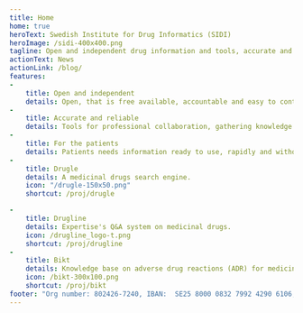 ```yaml
---
title: Home
home: true
heroText: Swedish Institute for Drug Informatics (SIDI)
heroImage: /sidi-400x400.png
tagline: Open and independent drug information and tools, accurate and reliable, for the benefit of the patients.
actionText: News
actionLink: /blog/
features:
-
    title: Open and independent
    details: Open, that is free available, accountable and easy to contrast. Independent, not having commercial or other biases.
-
    title: Accurate and reliable
    details: Tools for professional collaboration, gathering knowledge as well as assessment and correction of Medical information must be provided. It is then that accuracy and reliability can be achieved.
-
    title: For the patients
    details: Patients needs information ready to use, rapidly and without any other obstacles.
-
    title: Drugle
    details: A medicinal drugs search engine.
    icon: "/drugle-150x50.png"
    shortcut: /proj/drugle

-
    title: Drugline
    details: Expertise's Q&A system on medicinal drugs.
    icon: /drugline_logo-t.png
    shortcut: /proj/drugline
-
    title: Bikt
    details: Knowledge base on adverse drug reactions (ADR) for medicines available in Sweden.
    icon: /bikt-300x100.png
    shortcut: /proj/bikt
footer: "Org number: 802426-7240, IBAN:  SE25 8000 0832 7992 4290 6106, Bankgiro number (Sweden): 875-6587"
---
```

